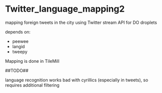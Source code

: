 Twitter_language_mapping2
=========================

mapping foreign tweets in the city using Twitter stream API
for DO droplets

depends on:
* peewee
* langid
* tweepy

Mapping is done in TileMill

##TODO##

language recognition works bad with cyrillics (especially in tweets),
so requires additional filtering



